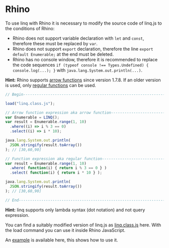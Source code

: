 # Rhino

To use linq with Rhino it is necessary to modify the source code of linq.js to the conditions of Rhino:

* Rhino does not support variable declaration with `let` and `const`, therefore these must be replaced by `var`.
* Rhino does not support `export` declaration, therefore the line `export default Enumerable;` at the end must be deleted.
* Rhino has no console window, therefore it is recommended to replace the code sequences `if (typeof console !== Types.Undefined) { console.log(...); }` with `java.lang.System.out.println(...)`.

**Hint:** Rhino supports [arrow functions](https://developer.mozilla.org/en-US/docs/Web/JavaScript/Reference/Functions/Arrow_functions) since version 1.7.8. If an older version is used, only [regular functions](https://developer.mozilla.org/en-US/docs/Web/JavaScript/Reference/Operators/function) can be used. 

```js
// Begin----------------------------------------------------------------

load("linq.class.js");

// Arrow function expression aka arrow function-------------------------
var Enumerable = LINQ();
var result = Enumerable.range(1, 10)
  .where((i) => i % 3 == 0)
  .select((i) => i * 10);

java.lang.System.out.println(
  JSON.stringify(result.toArray())
); // [30,60,90]

// Function expression aka regular function-----------------------------
var result = Enumerable.range(1, 10)
  .where( function(i) { return i % 3 == 0 } )
  .select( function(i) { return i * 10 } );

java.lang.System.out.println(
  JSON.stringify(result.toArray())
); // [30,60,90]

// End------------------------------------------------------------------
```

**Hint:** linq supports only lambda syntax (dot notation) and not query expression.

You can find a suitably modified version of linq.js as [linq.class.js](https://github.com/StSchnell/linq/blob/master/Rhino/linq.class.js) here. With the load command you can use it inside Rhino JavaScript.

An [example](https://github.com/StSchnell/linq/blob/master/Rhino/linq_class_test.js) is available here, this shows how to use it.
